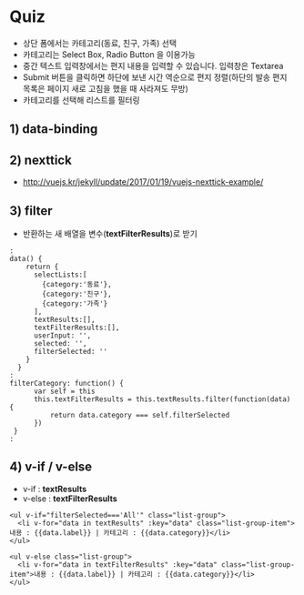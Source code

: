 # Quiz

* 상단 폼에서는 카테고리(동료, 친구, 가족) 선택
* 카테고리는 Select Box, Radio Button 을 이용가능
* 중간 텍스트 입력창에서는 편지 내용을 입력할 수 있습니다. 입력창은 Textarea
* Submit 버튼을 클릭하면 하단에 보낸 시간 역순으로 편지 정렬(하단의 발송 편지 목록은 페이지 새로 고침을 했을 때 사라져도 무방) 
* 카테고리를 선택해 리스트를 필터링

## 1) data-binding
## 2) nexttick
* http://vuejs.kr/jekyll/update/2017/01/19/vuejs-nexttick-example/
## 3) filter
* 반환하는 새 배열을 변수(**textFilterResults**)로 받기
```vue
:
data() {
    return {
      selectLists:[
        {category:'동료'},
        {category:'친구'},
        {category:'가족'}
      ],
      textResults:[],
      textFilterResults:[],
      userInput: '',
      selected: '',
      filterSelected: ''
    }
  }
:
filterCategory: function() {
      var self = this
      this.textFilterResults = this.textResults.filter(function(data) {
          return data.category === self.filterSelected
      })
 }
:
```
## 4) v-if / v-else
* v-if : **textResults**
* v-else : **textFilterResults**
```vue
<ul v-if="filterSelected==='All'" class="list-group">
  <li v-for="data in textResults" :key="data" class="list-group-item">내용 : {{data.label}} | 카테고리 : {{data.category}}</li>
</ul>

<ul v-else class="list-group">
  <li v-for="data in textFilterResults" :key="data" class="list-group-item">내용 : {{data.label}} | 카테고리 : {{data.category}}</li>
</ul>
```
